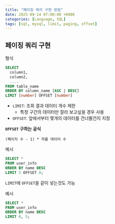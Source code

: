 ```yaml
---
title: "페이징 쿼리 구현 방법"
date: 2025-09-14 07:00:00 +0900
categories: [Language, SQL]
tags: [sql, mysql, limit, paging, offset]
---
```


## **페이징 쿼리 구현**
형식
```sql
SELECT 
  column1, 
  column2, 
  ....
FROM table_name
ORDER BY column_name [ASC | DESC]
LIMIT [number] OFFSET [number]
```

- `LIMIT`: 조회 결과 데이터 개수 제한
  - 특정 구간의 데이터만 잘라 보고싶을 경우 사용
- `OFFSET`: 앞에서부터 몇개의 데이터를 건너뛸건지 지정

**`OFFSET` 구하는 공식**
```
(페이지 수 - 1) * 자를 데이터 수
```

예시
```sql
SELECT *
FROM user_info
ORDER BY name DESC
LIMIT 5 OFFSET 0;
```

`LIMIT`에 `OFFSET`을 같이 넣는것도 가능


예시
```sql
SELECT *
FROM user_info
ORDER BY name DESC
LIMIT 0, 5;
```